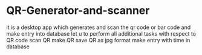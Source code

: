 # QR-Generator-and-scanner
it is a desktop app which generates and scan the qr code or bar code and make entry into database  let u to perform all additional tasks  with respect to  QR code  scan QR make QR save QR as jpg format make entry with time in database
